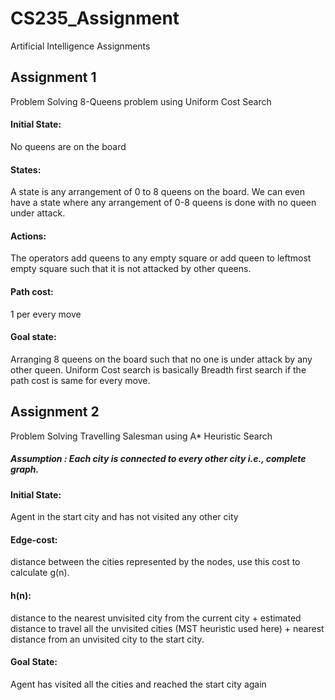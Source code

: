 # CS235_Assignment
Artificial Intelligence Assignments

## Assignment 1
Problem Solving 8-Queens problem using Uniform Cost Search
#### Initial State:
No queens are on the board
#### States:
A state is any arrangement of 0 to 8 queens on the board. We can even have a state
where any arrangement of 0-8 queens is done with no queen under attack.
#### Actions:
The operators add queens to any empty square or add queen to leftmost empty
square such that it is not attacked by other queens.
#### Path cost:
1 per every move
#### Goal state:
Arranging 8 queens on the board such that no one is under attack by any other
queen.
Uniform Cost search is basically Breadth first search if the path cost is same for
every move.

## Assignment 2
Problem Solving Travelling Salesman using A* Heuristic Search
##### Assumption : Each city is connected to every other city i.e., complete graph.
#### Initial State: 
Agent in the start city and has not visited any other city
#### Edge-cost: 
distance between the cities represented by the nodes, use this cost to calculate g(n).
#### h(n): 
distance to the nearest unvisited city from the current city + estimated distance to travel all the unvisited cities (MST heuristic used here) + nearest distance from an unvisited city to the start city. 
#### Goal State:
Agent has visited all the cities and reached the start city again
